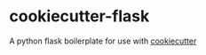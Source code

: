 cookiecutter-flask
==================

A python flask boilerplate for use with [cookiecutter](https://github.com/audreyr/cookiecutter)
